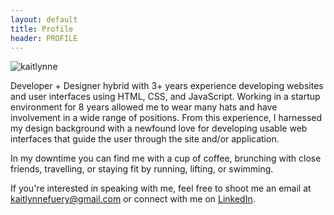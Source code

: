 ```yaml
---
layout: default
title: Profile
header: PROFILE
---
```


<div id="kaitlynne" class="col-sm-5 col-md-5 col-lg-5 pull-right">
    <img src="{{ site.baseurl }}/assets/kaitlynne.jpg" alt="kaitlynne">
</div>

Developer + Designer hybrid with 3+ years experience developing websites and user interfaces using HTML, CSS, and JavaScript.
Working in a startup environment for 8 years allowed me to wear many hats and have involvement in a wide range of positions.
From this experience, I harnessed my design background with a newfound love for developing usable web interfaces that guide
the user through the site and/or application.

In my downtime you can find me with a cup of coffee, brunching with close friends, travelling, or staying fit by running, lifting, or swimming.

If you're interested in speaking with me, feel free to shoot me an email at
<a href="mailto:kaitlynnefuery@gmail.com">kaitlynnefuery@gmail.com</a> or connect with me on
<a href="linkedin.com/in/kaitlynnefuery">LinkedIn</a>.